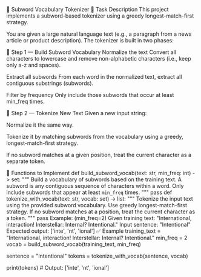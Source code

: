 📘 Subword Vocabulary Tokenizer
🧠 Task Description
This project implements a subword-based tokenizer using a greedy longest-match-first strategy.

You are given a large natural language text (e.g., a paragraph from a news article or product description).
The tokenizer is built in two phases:

📌 Step 1 — Build Subword Vocabulary
Normalize the text
Convert all characters to lowercase and remove non-alphabetic characters (i.e., keep only a-z and spaces).

Extract all subwords
From each word in the normalized text, extract all contiguous substrings (subwords).

Filter by frequency
Only include those subwords that occur at least min_freq times.

📌 Step 2 — Tokenize New Text
Given a new input string:

Normalize it the same way.

Tokenize it by matching subwords from the vocabulary using a greedy, longest-match-first strategy.

If no subword matches at a given position, treat the current character as a separate token.

🧩 Functions to Implement
def build_subword_vocab(text: str, min_freq: int) -> set:
    """
    Build a vocabulary of subwords based on the training text.
    A subword is any contiguous sequence of characters within a word.
    Only include subwords that appear at least `min_freq` times.
    """
    pass
def tokenize_with_vocab(text: str, vocab: set) -> list:
    """
    Tokenize the input text using the provided subword vocabulary.
    Use greedy longest-match-first strategy.
    If no subword matches at a position, treat the current character as a token.
    """
    pass
Example: (min_freq=2)
Given training text:
"International, interaction! Interstellar: Internal? Intentional."
Input sentence:
"Intentional"
Expected output:
['inte', 'nt', 'ional']
✅ Example
training_text = "International, interaction! Interstellar: Internal? Intentional."
min_freq = 2
vocab = build_subword_vocab(training_text, min_freq)

sentence = "Intentional"
tokens = tokenize_with_vocab(sentence, vocab)

print(tokens)  # Output: ['inte', 'nt', 'ional']
